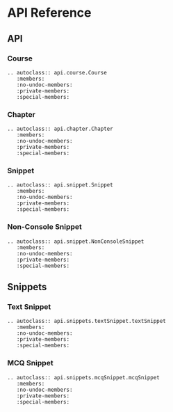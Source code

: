 # API Reference

## API

### Course

```eval_rst
.. autoclass:: api.course.Course
   :members:
   :no-undoc-members:
   :private-members:
   :special-members:
```

### Chapter

```eval_rst
.. autoclass:: api.chapter.Chapter
   :members:
   :no-undoc-members:
   :private-members:
   :special-members:
```

### Snippet

```eval_rst
.. autoclass:: api.snippet.Snippet
   :members:
   :no-undoc-members:
   :private-members:
   :special-members:
```

### Non-Console Snippet

```eval_rst
.. autoclass:: api.snippet.NonConsoleSnippet
   :members:
   :no-undoc-members:
   :private-members:
   :special-members:
```

## Snippets

### Text Snippet

```eval_rst
.. autoclass:: api.snippets.textSnippet.textSnippet
   :members:
   :no-undoc-members:
   :private-members:
   :special-members:
```

### MCQ Snippet

```eval_rst
.. autoclass:: api.snippets.mcqSnippet.mcqSnippet
   :members:
   :no-undoc-members:
   :private-members:
   :special-members:
```
